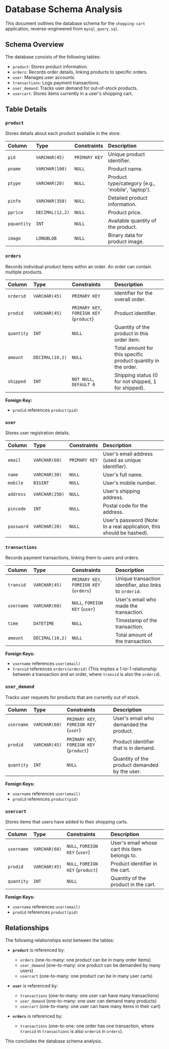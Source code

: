 # Database Schema Analysis

This document outlines the database schema for the `shopping-cart` application, reverse-engineered from `mysql_query.sql`.

## Schema Overview

The database consists of the following tables:

*   `product`: Stores product information.
*   `orders`: Records order details, linking products to specific orders.
*   `user`: Manages user accounts.
*   `transactions`: Logs payment transactions.
*   `user_demand`: Tracks user demand for out-of-stock products.
*   `usercart`: Stores items currently in a user's shopping cart.

## Table Details

### `product`

Stores details about each product available in the store.

| Column    | Type          | Constraints      | Description                               |
| :-------- | :------------ | :--------------- | :---------------------------------------- |
| `pid`     | `VARCHAR(45)` | `PRIMARY KEY`    | Unique product identifier.                |
| `pname`   | `VARCHAR(100)`| `NULL`           | Product name.                             |
| `ptype`   | `VARCHAR(20)` | `NULL`           | Product type/category (e.g., 'mobile', 'laptop'). |
| `pinfo`   | `VARCHAR(350)`| `NULL`           | Detailed product information.             |
| `pprice`  | `DECIMAL(12,2)`| `NULL`           | Product price.                            |
| `pquantity`| `INT`         | `NULL`           | Available quantity of the product.        |
| `image`   | `LONGBLOB`    | `NULL`           | Binary data for product image.            |

### `orders`

Records individual product items within an order. An order can contain multiple products.

| Column    | Type          | Constraints      | Description                               |
| :-------- | :------------ | :--------------- | :---------------------------------------- |
| `orderid` | `VARCHAR(45)` | `PRIMARY KEY`    | Identifier for the overall order.         |
| `prodid`  | `VARCHAR(45)` | `PRIMARY KEY`, `FOREIGN KEY` (`product`) | Product identifier. |
| `quantity`| `INT`         | `NULL`           | Quantity of the product in this order item. |
| `amount`  | `DECIMAL(10,2)`| `NULL`           | Total amount for this specific product quantity in the order. |
| `shipped` | `INT`         | `NOT NULL`, `DEFAULT 0` | Shipping status (0 for not shipped, 1 for shipped). |

**Foreign Key:**
*   `prodid` references `product(pid)`

### `user`

Stores user registration details.

| Column    | Type          | Constraints      | Description                               |
| :-------- | :------------ | :--------------- | :---------------------------------------- |
| `email`   | `VARCHAR(60)` | `PRIMARY KEY`    | User's email address (used as unique identifier). |
| `name`    | `VARCHAR(30)` | `NULL`           | User's full name.                         |
| `mobile`  | `BIGINT`      | `NULL`           | User's mobile number.                     |
| `address` | `VARCHAR(250)`| `NULL`           | User's shipping address.                  |
| `pincode` | `INT`         | `NULL`           | Postal code for the address.              |
| `password`| `VARCHAR(20)` | `NULL`           | User's password (Note: In a real application, this should be hashed). |

### `transactions`

Records payment transactions, linking them to users and orders.

| Column    | Type          | Constraints      | Description                               |
| :-------- | :------------ | :--------------- | :---------------------------------------- |
| `transid` | `VARCHAR(45)` | `PRIMARY KEY`, `FOREIGN KEY` (`orders`) | Unique transaction identifier, also links to `orderid`. |
| `username`| `VARCHAR(60)` | `NULL`, `FOREIGN KEY` (`user`) | User's email who made the transaction. |
| `time`    | `DATETIME`    | `NULL`           | Timestamp of the transaction.             |
| `amount`  | `DECIMAL(10,2)`| `NULL`           | Total amount of the transaction.          |

**Foreign Keys:**
*   `username` references `user(email)`
*   `transid` references `orders(orderid)` (This implies a 1-to-1 relationship between a transaction and an order, where `transid` is also the `orderid`).

### `user_demand`

Tracks user requests for products that are currently out of stock.

| Column    | Type          | Constraints      | Description                               |
| :-------- | :------------ | :--------------- | :---------------------------------------- |
| `username`| `VARCHAR(60)` | `PRIMARY KEY`, `FOREIGN KEY` (`user`) | User's email who demanded the product. |
| `prodid`  | `VARCHAR(45)` | `PRIMARY KEY`, `FOREIGN KEY` (`product`) | Product identifier that is in demand. |
| `quantity`| `INT`         | `NULL`           | Quantity of the product demanded by the user. |

**Foreign Keys:**
*   `username` references `user(email)`
*   `prodid` references `product(pid)`

### `usercart`

Stores items that users have added to their shopping carts.

| Column    | Type          | Constraints      | Description                               |
| :-------- | :------------ | :--------------- | :---------------------------------------- |
| `username`| `VARCHAR(60)` | `NULL`, `FOREIGN KEY` (`user`) | User's email whose cart this item belongs to. |
| `prodid`  | `VARCHAR(45)` | `NULL`, `FOREIGN KEY` (`product`) | Product identifier in the cart. |
| `quantity`| `INT`         | `NULL`           | Quantity of the product in the cart.      |

**Foreign Keys:**
*   `username` references `user(email)`
*   `prodid` references `product(pid)`

## Relationships

The following relationships exist between the tables:

*   **`product`** is referenced by:
    *   `orders` (one-to-many: one product can be in many order items)
    *   `user_demand` (one-to-many: one product can be demanded by many users)
    *   `usercart` (one-to-many: one product can be in many user carts)

*   **`user`** is referenced by:
    *   `transactions` (one-to-many: one user can have many transactions)
    *   `user_demand` (one-to-many: one user can demand many products)
    *   `usercart` (one-to-many: one user can have many items in their cart)

*   **`orders`** is referenced by:
    *   `transactions` (one-to-one: one order has one transaction, where `transid` in `transactions` is also `orderid` in `orders`).

This concludes the database schema analysis.